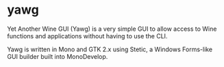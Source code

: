 yawg
====

Yet Another Wine GUI (Yawg) is a very simple GUI to allow access to Wine functions and applications without having to use the CLI.

Yawg is written in Mono and GTK 2.x using Stetic, a Windows Forms-like GUI builder built into MonoDevelop.
